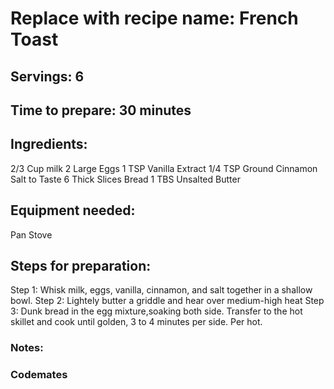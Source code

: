 # Replace with recipe name: French Toast

## Servings: 6

## Time to prepare: 30 minutes

## Ingredients:
2/3 Cup milk
2 Large Eggs
1 TSP Vanilla Extract
1/4 TSP Ground Cinnamon
Salt to Taste
6 Thick Slices Bread
1 TBS Unsalted Butter

## Equipment needed:
Pan 
Stove


## Steps for preparation:

Step 1:
Whisk milk, eggs, vanilla, cinnamon, and salt together in a shallow bowl.
Step 2:
Lightely butter a griddle and hear over medium-high heat
Step 3:
Dunk bread in the egg mixture,soaking both side. Transfer to the hot skillet and cook until golden, 3 to 4 minutes per side. Per hot.

### Notes:



### Codemates #
